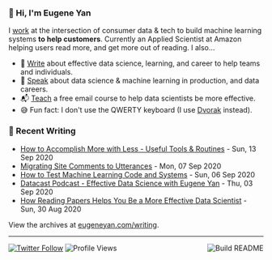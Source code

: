 ### 👋 Hi, I'm Eugene Yan

I [work](https://eugeneyan.com/about/) at the intersection of consumer data & tech to build machine learning systems **to help customers**. Currently an Applied Scientist at Amazon helping users read more, and get more out of reading. I also...

- 📝 [Write](https://eugeneyan.com/writing/) about effective data science, learning, and career to help teams and individuals.
- 🎤 [Speak](https://eugeneyan.com/speaking/) about data science & machine learning in production, and data careers.
- 📬 [Teach](https://eugeneyan.com/resources/) a free email course to help data scientists be more effective.
- 😅 Fun fact: I don't use the QWERTY keyboard (I use [Dvorak](https://en.wikipedia.org/wiki/Dvorak_keyboard_layout) instead).

### 📝 Recent Writing

<!-- writing starts -->
* [How to Accomplish More with Less - Useful Tools & Routines](https://eugeneyan.com//writing/how-to-accomplish-more-with-less/) - Sun, 13 Sep 2020
* [Migrating Site Comments to Utterances](https://eugeneyan.com//writing/migrating-to-utterances/) - Mon, 07 Sep 2020
* [How to Test Machine Learning Code and Systems](https://eugeneyan.com//writing/testing-ml/) - Sun, 06 Sep 2020
* [Datacast Podcast - Effective Data Science with Eugene Yan](https://eugeneyan.com//speaking/datacast-eugeneyan/) - Thu, 03 Sep 2020
* [How Reading Papers Helps You Be a More Effective Data Scientist](https://eugeneyan.com//writing/why-read-papers/) - Sun, 30 Aug 2020
<!-- writing ends -->

View the archives at [eugeneyan.com/writing](https://eugeneyan.com/writing/).

---
[![Twitter Follow](https://img.shields.io/twitter/follow/eugeneyan?label=Follow&style=social)](https://twitter.com/eugeneyan) ![Profile Views](https://gpvc.arturio.dev/eugeneyan)<a href="https://github.com/eugeneyan/eugeneyan/actions"><img src="https://github.com/eugeneyan/eugeneyan/workflows/Build%20README/badge.svg?branch=master" align="right" alt="Build README"></a>
